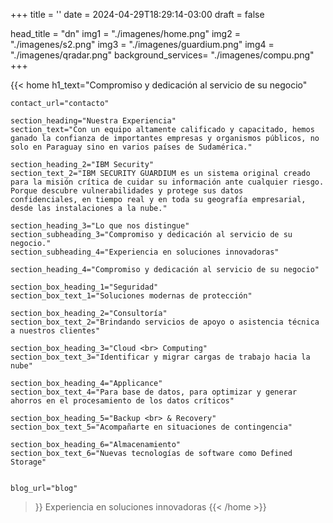 +++
title = ''
date = 2024-04-29T18:29:14-03:00
draft = false

head_title  = "dn"
img1 = "./imagenes/home.png"
img2 = "./imagenes/s2.png"
img3 = "./imagenes/guardium.png"
img4 = "./imagenes/qradar.png"
background_services= "./imagenes/compu.png"
+++


{{< home 
    h1_text="Compromiso y dedicación al servicio de su negocio"

    contact_url="contacto"
    
    section_heading="Nuestra Experiencia"
    section_text="Con un equipo altamente calificado y capacitado, hemos ganado la confianza de importantes empresas y organismos públicos, no solo en Paraguay sino en varios países de Sudamérica." 
    
    section_heading_2="IBM Security" 
    section_text_2="IBM SECURITY GUARDIUM es un sistema original creado para la misión crítica de cuidar su información ante cualquier riesgo. Porque descubre vulnerabilidades y protege sus datos confidenciales, en tiempo real y en toda su geografía empresarial, desde las instalaciones a la nube."
    
    section_heading_3="Lo que nos distingue" 
    section_subheading_3="Compromiso y dedicación al servicio de su negocio." 
    section_subheading_4="Experiencia en soluciones innovadoras"
    
    section_heading_4="Compromiso y dedicación al servicio de su negocio"  
    
    section_box_heading_1="Seguridad"  
    section_box_text_1="Soluciones modernas de protección"
    
    section_box_heading_2="Consultoría"  
    section_box_text_2="Brindando servicios de apoyo o asistencia técnica a nuestros clientes"
    
    section_box_heading_3="Cloud <br> Computing"  
    section_box_text_3="Identificar y migrar cargas de trabajo hacia la nube"
    
    section_box_heading_4="Applicance"  
    section_box_text_4="Para base de datos, para optimizar y generar ahorros en el procesamiento de los datos críticos"
    
    section_box_heading_5="Backup <br> & Recovery"  
    section_box_text_5="Acompañarte en situaciones de contingencia"
    
    section_box_heading_6="Almacenamiento"  
    section_box_text_6="Nuevas tecnologías de software como Defined Storage"


    blog_url="blog"
>}}
Experiencia en soluciones innovadoras
{{< /home >}}


